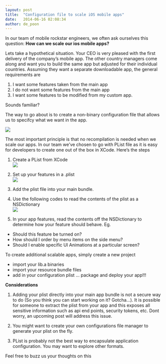 ```yaml
---
layout: post
title:  "Configuration file to scale iOS mobile apps"
date:   2014-06-16 02:08:34
author: de_poon
---
```


In our team of mobile rockstar engineers, we often ask ourselves this question: **How can we scale our ios mobile apps?**

Lets take a hypothetical situation. Your CEO is very pleased with the first delivery of the company’s mobile app. The other country managers come along and want you to build the same app but adjusted for their individual countries. Assuming they want a separate downloadable app, the general requirements are

1. I want some features taken from the main app
2. I do not want some features from the main app
3. I want some features to be modified from my custom app.

Sounds familiar?

The way to go about is to create a non-binary configuration file that allows us to specifcy what we want in the app.

![](http://media.tumblr.com/13eecb429e8915f4b7e0325b5013a565/tumblr_inline_n49k8h9ryQ1sdmkub.png)

The most important principle is that no recompilation is needed when we scale our apps. In our team we’ve chosen to go with PList file as it is easy for developers to create one out of the box in XCode. Here’s the steps

1. Create a PList from XCode  
![](http://media.tumblr.com/db0c2e801616572c5e8c74bea96191e8/tumblr_inline_n49kfokByI1sdmkub.png)

2. Set up your features in a .plist  
![](http://media.tumblr.com/70a1deba225168814a4e44b861142953/tumblr_inline_n49krhLHTO1sdmkub.png)

3. Add the plist file into your main bundle.

4. Use the following codes to read the contents of the plist as a NSDictionary  
![](http://media.tumblr.com/0d3ff46eb8758f3d3107e216462fe91d/tumblr_inline_n49l36LRak1sdmkub.png)

5. In your app features, read the contents off the NSDictionary to determine how your feature should behave. Eg.
- Should this feature be turned on?
- How should I order by menu items on the side menu?
- Should I enable specific UI Animations at a particular screen?


To create additional scalable apps, simply create a new project
- import your lib.a binaries
- import your resource bundle files
- add in your configuration plist
… package and deploy your app!!!

**Considerations**

1. Adding your plist directly into your main app bundle is not a secure way to do (So you think you can start working on it? Gotcha…). It is possible for someone to extract the plist from your app and this exposes all sensitive information such as api end points, security tokens, etc. Dont worry, an upcoming post will address this issue.

2. You might want to create your own configurations file manager to generate your plist on the fly.

3. PList is probably not the best way to encapsulate application configuration. You may want to explore other formats.

Feel free to buzz us your thoughts on this